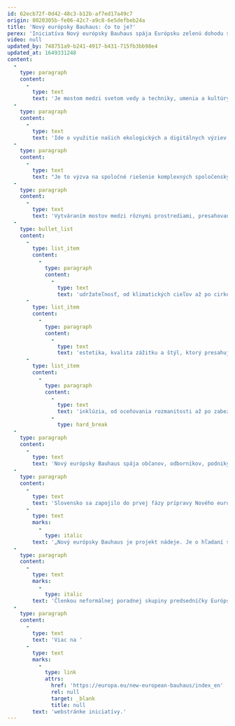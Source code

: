 ```yaml
---
id: 62ecb72f-0d42-48c3-b12b-af7ed17a49c7
origin: 8020305b-fe06-42c7-a9c8-6e5defbeb24a
title: 'Nový európsky Bauhaus: čo to je?'
perex: 'Iniciatíva Nový európsky Bauhaus spája Európsku zelenú dohodu s naším každodenným životom a životnými priestormi. Vyzýva všetkých Európanov, aby si spoločne predstavili a vybudovali udržateľnú a inkluzívnu budúcnosť, ktorá bude krásna pre naše oči, mysle a duše. Nový európsky Bauhaus je kreatívne a transdisciplinárne hnutie v procese tvorby!'
video: null
updated_by: 748751a9-b241-4917-b431-715fb3bb98e4
updated_at: 1649331248
content:
  -
    type: paragraph
    content:
      -
        type: text
        text: 'Je mostom medzi svetom vedy a techniky, umenia a kultúry.'
  -
    type: paragraph
    content:
      -
        type: text
        text: 'Ide o využitie našich ekologických a digitálnych výziev na premenu našich životov k lepšiemu.'
  -
    type: paragraph
    content:
      -
        type: text
        text: "Je to výzva na spoločné riešenie komplexných spoločenských problémov prostredníctvom (spolu)tvorby.\_"
  -
    type: paragraph
    content:
      -
        type: text
        text: 'Vytváraním mostov medzi rôznymi prostrediami, presahovaním medzi disciplínami a stavaním na participácii na všetkých úrovniach Nový európsky Bauhaus inšpiruje hnutie, ktoré má uľahčiť a riadiť transformáciu našich spoločností podľa troch neoddeliteľných hodnôt:'
  -
    type: bullet_list
    content:
      -
        type: list_item
        content:
          -
            type: paragraph
            content:
              -
                type: text
                text: 'udržateľnosť, od klimatických cieľov až po cirkulárnu ekonomiku, nulové znečistenie a biodiverzitu.'
      -
        type: list_item
        content:
          -
            type: paragraph
            content:
              -
                type: text
                text: 'estetika, kvalita zážitku a štýl, ktorý presahuje funkčnosť'
      -
        type: list_item
        content:
          -
            type: paragraph
            content:
              -
                type: text
                text: 'inklúzia, od oceňovania rozmanitosti až po zabezpečenie prístupnosti a cenovej dostupnosti'
              -
                type: hard_break
  -
    type: paragraph
    content:
      -
        type: text
        text: 'Nový európsky Bauhaus spája občanov, odborníkov, podniky a inštitúcie, aby si nanovo predstavili udržateľný život v Európe i mimo nej. Okrem vytvárania platformy pre experimentovanie a prepojenie iniciatíva podporuje pozitívne zmeny aj tým, že poskytuje prístup k financovaniu EÚ pre krásne, udržateľné a inkluzívne projekty.'
  -
    type: paragraph
    content:
      -
        type: text
        text: 'Slovensko sa zapojilo do prvej fázy prípravy Nového európskeho Bauhausu prostredníctvom Platformy Manifest2020, ktorá sa stala prvým slovenským partnerom Nového európskeho Bauhausu, environmentálneho, hospodárskeho a kultúrneho projektu Európskej komisie. Nový európsky Bauhaus (NEB) predstavila predsedníčka Európskej komisie Ursula von der Leyen vo svojom prejave o stave Únie v septembri 2020: '
      -
        type: text
        marks:
          -
            type: italic
        text: '„Nový európsky Bauhaus je projekt nádeje. Je o hľadaní spôsobu lepšieho spolunažívania vo svete po pandémii. Má prepojiť udržateľnosť s dobrým dizajnom a estetikou a priblížiť tak myšlienky Európskej zelenej dohody bližšie k ľuďom. Ak má byť Nový európsky Bauhaus úspešný, potrebujeme spojiť všetky tvorivé mysle, akými sú dizajnéri, umelci, vedci, architekti spolu s občanmi.“'
  -
    type: paragraph
    content:
      -
        type: text
        marks:
          -
            type: italic
        text: 'Členkou neformálnej poradnej skupiny predsedníčky Európskej komisie Ursuly von der Leyen a ambasádorkou projektu Nový európsky Bauhaus bola aj kurátorka projektu YCC, Mária Beňačková Rišková, ktorá bola päť rokov riaditeľkou Slovenského centra dizajnu a stála pri vzniku Slovenského múzea dizajnu. V súčasnosti pracuje ako nezávislá odborníčka v oblasti dizajnu, multimédií a kultúrneho dedičstva.'
  -
    type: paragraph
    content:
      -
        type: text
        text: 'Viac na '
      -
        type: text
        marks:
          -
            type: link
            attrs:
              href: 'https://europa.eu/new-european-bauhaus/index_en'
              rel: null
              target: _blank
              title: null
        text: 'webstránke iniciatívy.'
---
```

